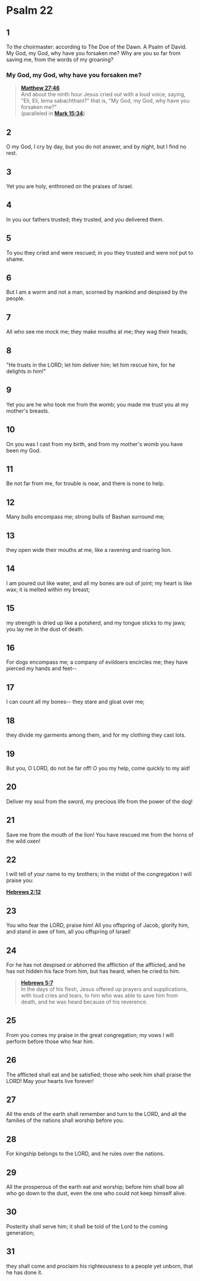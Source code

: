 # Psalm 22 #

## 1 ##
To the choirmaster: according to The Doe of the Dawn. A Psalm of David. My God, my God, why have you forsaken me? Why are you so far from saving me, from the words of my groaning?

### My God, my God, why have you forsaken me? ###
>**[Matthew 27:46](../Matthew/27.md#46)**  
And about the ninth hour Jesus cried out with a loud voice, saying, "Eli, Eli, lema sabachthani?" that is, "My God, my God, why have you forsaken me?"  
(paralleled in **[Mark 15:34](../Mark/15.md#34)**)  


## 2 ##
O my God, I cry by day, but you do not answer, and by night, but I find no rest.

## 3 ##
Yet you are holy, enthroned on the praises of Israel.

## 4 ##
In you our fathers trusted; they trusted, and you delivered them.

## 5 ##
To you they cried and were rescued; in you they trusted and were not put to shame.

## 6 ##
But I am a worm and not a man, scorned by mankind and despised by the people.

## 7 ##
All who see me mock me; they make mouths at me; they wag their heads;

## 8 ##
"He trusts in the LORD; let him deliver him; let him rescue him, for he delights in him!"

## 9 ##
Yet you are he who took me from the womb; you made me trust you at my mother's breasts.

## 10 ##
On you was I cast from my birth, and from my mother's womb you have been my God.

## 11 ##
Be not far from me, for trouble is near, and there is none to help.

## 12 ##
Many bulls encompass me; strong bulls of Bashan surround me;

## 13 ##
they open wide their mouths at me, like a ravening and roaring lion.

## 14 ##
I am poured out like water, and all my bones are out of joint; my heart is like wax; it is melted within my breast;

## 15 ##
my strength is dried up like a potsherd, and my tongue sticks to my jaws; you lay me in the dust of death.

## 16 ##
For dogs encompass me; a company of evildoers encircles me; they have pierced my hands and feet--

## 17 ##
I can count all my bones-- they stare and gloat over me;

## 18 ##
they divide my garments among them, and for my clothing they cast lots.

## 19 ##
But you, O LORD, do not be far off! O you my help, come quickly to my aid!

## 20 ##
Deliver my soul from the sword, my precious life from the power of the dog!

## 21 ##
Save me from the mouth of the lion! You have rescued me from the horns of the wild oxen!

## 22 ##
I will tell of your name to my brothers; in the midst of the congregation I will praise you:

**[Hebrews 2:12](../Hebrews/02.md#12)**  

## 23 ##
You who fear the LORD, praise him! All you offspring of Jacob, glorify him, and stand in awe of him, all you offspring of Israel!

## 24 ##
For he has not despised or abhorred the affliction of the afflicted, and he has not hidden his face from him, but has heard, when he cried to him.

>**[Hebrews 5:7](../Hebrews/05.md#7)**  
In the days of his flesh, Jesus offered up prayers and supplications, with loud cries and tears, to him who was able to save him from death, and he was heard because of his reverence.  

## 25 ##
From you comes my praise in the great congregation; my vows I will perform before those who fear him.

## 26 ##
The afflicted shall eat and be satisfied; those who seek him shall praise the LORD! May your hearts live forever!

## 27 ##
All the ends of the earth shall remember and turn to the LORD, and all the families of the nations shall worship before you.

## 28 ##
For kingship belongs to the LORD, and he rules over the nations.

## 29 ##
All the prosperous of the earth eat and worship; before him shall bow all who go down to the dust, even the one who could not keep himself alive.

## 30 ##
Posterity shall serve him; it shall be told of the Lord to the coming generation;

## 31 ##
they shall come and proclaim his righteousness to a people yet unborn, that he has done it.

